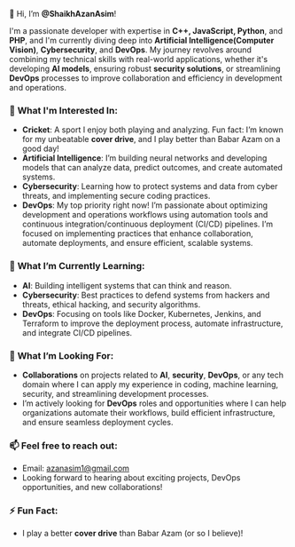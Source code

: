 
👋 Hi, I’m **@ShaikhAzanAsim**!

I'm a passionate developer with expertise in **C++, JavaScript, Python**, and **PHP**, and I'm currently diving deep into **Artificial Intelligence(Computer Vision)**, **Cybersecurity**, and **DevOps**. My journey revolves around combining my technical skills with real-world applications, whether it's developing **AI models**, ensuring robust **security solutions**, or streamlining **DevOps** processes to improve collaboration and efficiency in development and operations.

### 👀 **What I'm Interested In**:
- **Cricket**: A sport I enjoy both playing and analyzing. Fun fact: I’m known for my unbeatable **cover drive**, and I play better than Babar Azam on a good day!
- **Artificial Intelligence**: I’m building neural networks and developing models that can analyze data, predict outcomes, and create automated systems.
- **Cybersecurity**: Learning how to protect systems and data from cyber threats, and implementing secure coding practices.
- **DevOps**: My top priority right now! I’m passionate about optimizing development and operations workflows using automation tools and continuous integration/continuous deployment (CI/CD) pipelines. I’m focused on implementing practices that enhance collaboration, automate deployments, and ensure efficient, scalable systems.

### 🌱 **What I’m Currently Learning**:
- **AI**: Building intelligent systems that can think and reason.
- **Cybersecurity**: Best practices to defend systems from hackers and threats, ethical hacking, and security algorithms.
- **DevOps**: Focusing on tools like Docker, Kubernetes, Jenkins, and Terraform to improve the deployment process, automate infrastructure, and integrate CI/CD pipelines.

### 💞️ **What I’m Looking For**:
- **Collaborations** on projects related to **AI**, **security**, **DevOps**, or any tech domain where I can apply my experience in coding, machine learning, security, and streamlining development processes.
- I’m actively looking for **DevOps** roles and opportunities where I can help organizations automate their workflows, build efficient infrastructure, and ensure seamless deployment cycles.

### 📫 **Feel free to reach out**:
- Email: [azanasim1@gmail.com](mailto:azanasim1@gmail.com)
- Looking forward to hearing about exciting projects, DevOps opportunities, and new collaborations!

### ⚡ **Fun Fact**:
- I play a better **cover drive** than Babar Azam (or so I believe)!

<!---
ShaikhAzanAsim/ShaikhAzanAsim is a ✨ special ✨ repository because its `README.md` (this file) appears on your GitHub profile.
You can click the Preview link to take a look at your changes.
--->
